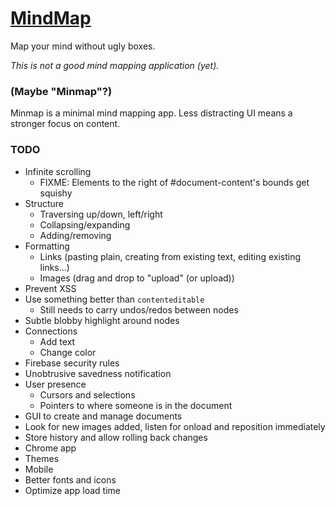 
# [MindMap][app]

Map your mind without ugly boxes.

*This is not a good mind mapping application (yet).*

### (Maybe "Minmap"?)

Minmap is a minimal mind mapping app.
Less distracting UI means a stronger focus on content.

### TODO

* Infinite scrolling
	* FIXME: Elements to the right of #document-content's bounds get squishy
* Structure
	* Traversing up/down, left/right
	* Collapsing/expanding
	* Adding/removing
* Formatting
	* Links (pasting plain, creating from existing text, editing existing links...)
	* Images (drag and drop to "upload" (or upload))
* Prevent XSS
* Use something better than `contenteditable`
	* Still needs to carry undos/redos between nodes
* Subtle blobby highlight around nodes
* Connections
	* Add text
	* Change color
* Firebase security rules
* Unobtrusive savedness notification
* User presence
	* Cursors and selections
	* Pointers to where someone is in the document
* GUI to create and manage documents
* Look for new images added, listen for onload and reposition immediately
* Store history and allow rolling back changes
* Chrome app
* Themes
* Mobile
* Better fonts and icons
* Optimize app load time

[app]: http://1j01.github.io/mind-map/?mind-map
